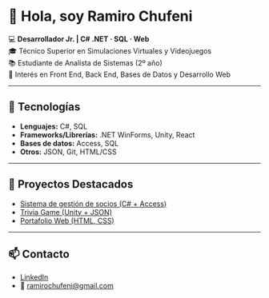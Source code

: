 # 👋 Hola, soy Ramiro Chufeni

💻 **Desarrollador Jr. | C# .NET · SQL · Web**  
🎓 Técnico Superior en Simulaciones Virtuales y Videojuegos  
📚 Estudiante de Analista de Sistemas (2º año)  
🚀 Interés en Front End, Back End, Bases de Datos y Desarrollo Web  

---

## 🔧 Tecnologías

- **Lenguajes:** C#, SQL  
- **Frameworks/Librerías:** .NET WinForms, Unity, React 
- **Bases de datos:** Access, SQL  
- **Otros:** JSON, Git, HTML/CSS  

---

## 📂 Proyectos Destacados
- [Sistema de gestión de socios (C# + Access)](https://github.com/ramirochufeni/Sistema-Gestion-Socios)  
- [Trivia Game (Unity + JSON)](https://github.com/ramirochufeni/Sale-Trivia)  
- [Portafolio Web (HTML, CSS)](https://github.com/ramirochufeni/Sitio-WordPress-Elementor)  

---

## 📫 Contacto
- [LinkedIn](https://www.linkedin.com/in/ramiro-chufeni-457045262/?trk=opento_sprofile_details)  
- 📧 ramirochufeni@gmail.com
